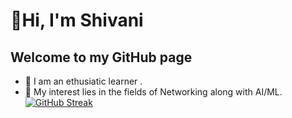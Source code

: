 # 👋Hi, I'm Shivani 
## Welcome to my GitHub page

- 📖 I am an ethusiatic learner .
- 🛜 My interest lies in the fields of Networking along with AI/ML.
[![GitHub Streak](https://streak-stats.demolab.com?user=SSP-31&theme=default)](https://git.io/streak-stats)
